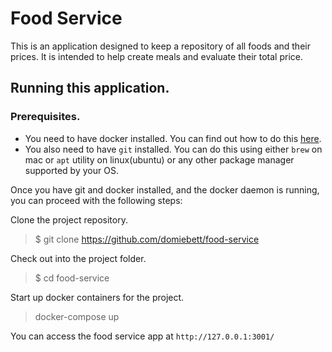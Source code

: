 # Food Service

This is an application designed to keep a repository of all foods and their prices. It is intended to help create meals and evaluate their total price.

## Running this application.

### Prerequisites.
* You need to have docker installed. You can find out how to do this [here](https://docs.docker.com/get-started/).
* You also need to have `git` installed. You can do this using either `brew` on mac or `apt` utility on linux(ubuntu) or any other package manager supported by your OS.

Once you have git and docker installed, and the docker daemon is running, you can proceed with the following steps:

Clone the project repository.
> $ git clone https://github.com/domiebett/food-service

Check out into the project folder.
> $ cd food-service

Start up docker containers for the project.
> docker-compose up

You can access the food service app at `http://127.0.0.1:3001/`
